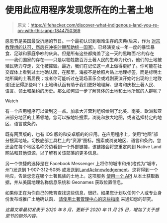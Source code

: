 # 使用此应用程序发现您所在的土著土地

> 原文：<https://lifehacker.com/discover-what-indigenous-land-you-re-on-with-this-app-1844750369>

感恩节是美国最受折磨的节日。一个最初认识到艰难生存的庆典(后来，作为 [对宗教理想的认可，然后在冲突时期帮助统一国家](http://lifehacker.com/why-is-thanksgiving-always-on-a-thursday-1845754823))，已经演变成一年一度的暴饮暴食、足球和家庭争吵的庆典。但是所有这些都掩盖了这一天的黑暗面:它的存在——我们国家的存在——只是以牺牲数百万土著人民的生命为代价，他们的土地被殖民势力夺走，文化被摧毁。最近，我们在记忆这一点上做得更好了。你可能在社交媒体上看到过土地确认函，在那里，海报不是给照片贴上地理标签，而是标明土地所属的土著居民；或者你可能听过在现场音乐会或戏剧表演开始时出现的土地致谢(还记得那些吗？).土地确认函有助于我们更好地理解、思考和庆祝土著人民、语言、领土和条约的历史。那么如何进一步了解具体的土地和土地所属的人群呢？

Watch

有一个应用程序可以做到这一点。加拿大非营利组织绘制了北美、南美、欧洲和亚洲部分地区的土著领地。您可以按地址搜索，浏览和放大地图，或者选择特定的地区、语言或条约。

既有网页版的，也有 iOS 版的和安卓版的的应用。在应用程序上，使用“地图”部分搜索地址。切换底部工具栏上的“资源”图标，搜索或浏览地区、语言和条约。您还会在每个地区名称旁边看到一个外部链接，该链接会将您重定向到 Native Land 网站和其他资源，以了解有关该部落的更多信息。

另一个快捷的选择是在 Facebook Messenger 上将你的城市和州(格式为“城市，州”)发送到 1-907-312-5085 或发送到[LandAcknowledgement](https://www.facebook.com/LandAcknowledgement/)。您将得到一个响应，告诉您您在哪个土著民族的土地上。这项服务 [使用一个 API](https://github.com/codeforanchorage/land_acknowledgement) 从本土获取数据，并从美国地理名称信息系统和 Geonames 获取位置信息。

如果你正在为你自己的教育查找这些信息，很好。如果您计划以任何个人或专业身份发布或推广土地确认函， [请使用土著管理中心的这些指南](https://nativegov.org/a-guide-to-indigenous-land-acknowledgment/) 来通知您的研究。

*这篇文章最初发表于 2020 年 8 月，更新于 2020 年 11 月 25 日，增加了关于感恩节的额外内容。*